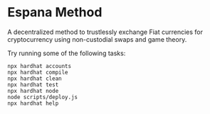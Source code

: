 # Espana Method

A decentralized method to trustlessly exchange Fiat currencies for cryptocurrency using non-custodial swaps and game theory.

Try running some of the following tasks:

```shell
npx hardhat accounts
npx hardhat compile
npx hardhat clean
npx hardhat test
npx hardhat node
node scripts/deploy.js
npx hardhat help
```
